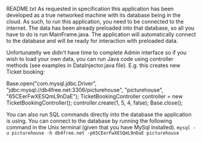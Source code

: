 README.txt
As requested in specification this application has been developed as a true networked machine with its database being in the cloud. As such, to run this application, you need to be connected to the internet. The data has been already preloaded into that database, so all you have to do is run MainFrame.java. The application will automatically connect to the database and will be ready for interaction with preloaded data.

Unfortunatelly we didn't have time to complete Admin interface so if you wish to load your own data, you can run Java code using controller methods (see examples in DataInjector.java file). E.g. this creates new Ticket booking:

Base.open("com.mysql.jdbc.Driver", "jdbc:mysql://db4free.net:3306/picturehouse", "picturehouse", "65CEerFwXESQmL9nDaE");
TicketBookingController controller = new TicketBookingController();
controller.create(1, 5, 4, false);
Base.close();


You can also run SQL commands directly into the database the application is using. You can connect to the database by running the following command in the Unix terminal (given that you have MySql installed).
`mysql -u picturehouse -h db4free.net -p65CEerFwXESQmL9nDaE picturehouse`
